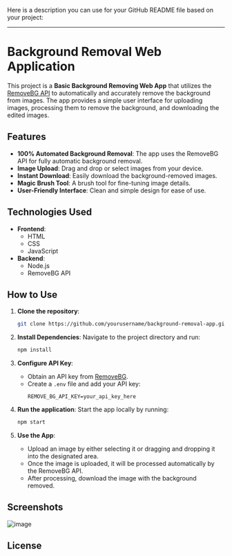 Here is a description you can use for your GitHub README file based on your project:

---

# Background Removal Web Application

This project is a **Basic Background Removing Web App** that utilizes the [RemoveBG API](https://www.remove.bg/api) to automatically and accurately remove the background from images. The app provides a simple user interface for uploading images, processing them to remove the background, and downloading the edited images.

## Features

- **100% Automated Background Removal**: The app uses the RemoveBG API for fully automatic background removal.
- **Image Upload**: Drag and drop or select images from your device.
- **Instant Download**: Easily download the background-removed images.
- **Magic Brush Tool**: A brush tool for fine-tuning image details.
- **User-Friendly Interface**: Clean and simple design for ease of use.

## Technologies Used

- **Frontend**: 
  - HTML
  - CSS
  - JavaScript
- **Backend**:
  - Node.js
  - RemoveBG API

## How to Use

1. **Clone the repository**:
   ```bash
   git clone https://github.com/yourusername/background-removal-app.git
   ```

2. **Install Dependencies**:
   Navigate to the project directory and run:
   ```bash
   npm install
   ```

3. **Configure API Key**:
   - Obtain an API key from [RemoveBG](https://www.remove.bg/api).
   - Create a `.env` file and add your API key:
     ```
     REMOVE_BG_API_KEY=your_api_key_here
     ```

4. **Run the application**:
   Start the app locally by running:
   ```bash
   npm start
   ```

5. **Use the App**:
   - Upload an image by either selecting it or dragging and dropping it into the designated area.
   - Once the image is uploaded, it will be processed automatically by the RemoveBG API.
   - After processing, download the image with the background removed.

## Screenshots

![image](https://github.com/user-attachments/assets/8bcfc7d6-5083-4e14-96fa-8970215d621d)


## License

